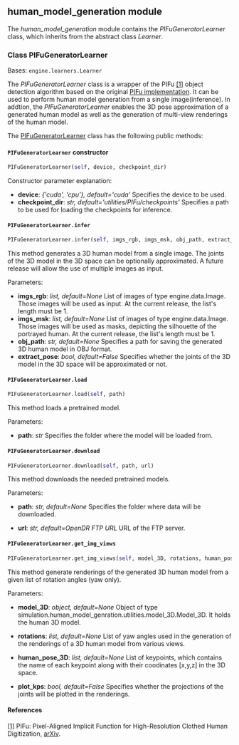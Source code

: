 ## human_model_generation module

The *human_model_generation* module contains the *PIFuGeneratorLearner* class, which inherits from the abstract class *Learner*.

### Class PIFuGeneratorLearner
Bases: `engine.learners.Learner`

The *PIFuGeneratorLearner* class is a wrapper of the PIFu [[1]](#pifu-paper) object detection algorithm based on the original
[PIFu implementation](https://github.com/shunsukesaito/PIFu).
It can be used to perform human model generation from a single image(inference). In addtion, the *PIFuGeneratorLearner* enables the 3D pose approximation of a generated human model as well as the generation of multi-view renderings of the human model.

The [PIFuGeneratorLearner](#src.opendr.simulation.human_model_generation.pifu_generator_learner.py ) class has the
following public methods:

#### `PIFuGeneratorLearner` constructor
```python
PIFuGeneratorLearner(self, device, checkpoint_dir)
```

Constructor parameter explanation:
- **device**: *{'cuda', 'cpu'}, default='cuda'*
  Specifies the device to be used.
- **checkpoint_dir**: *str, default='utilities/PIFu/checkpoints'*
Specifies a path to be used for loading the checkpoints for inference. 
  
#### `PIFuGeneratorLearner.infer`
```python
PIFuGeneratorLearner.infer(self, imgs_rgb, imgs_msk, obj_path, extract_pose)
```

This method generates a 3D human model from a single image. The joints of the 3D model in the 3D space can be optionally approximated. A future release will allow the use of multiple images as input. 

Parameters:
- **imgs_rgb**: *list, default=None*
  List of images of type engine.data.Image. Those images will be used as input. At the current release, the list's length must be 1. 
- **imgs_msk**: *list, default=None*
  List of images of type engine.data.Image. Those images will be used as masks, depicting the silhouette of the portrayed human. At the current release, the list's length must be 1. 
- **obj_path**: *str, default=None*
  Specifies a path for saving the generated 3D human model in OBJ format.
 - **extract_pose**: *bool, default=False* 
Specifies whether the joints of the 3D model in the 3D space will be approximated or not.

#### `PIFuGeneratorLearner.load`
```python
PIFuGeneratorLearner.load(self, path)
```  

This method loads a pretrained model.

Parameters:
- **path**: *str*
  Specifies the folder where the model will be loaded from.
  
#### `PIFuGeneratorLearner.download`
```python
PIFuGeneratorLearner.download(self, path, url)
```  

This method downloads the needed pretrained models.

Parameters:
- **path**: *str, default=None*
  Specifies the folder where data will be downloaded.
  
- **url**: *str, default=OpenDR FTP URL* 
  URL of the FTP server.

#### `PIFuGeneratorLearner.get_img_views`
```python
PIFuGeneratorLearner.get_img_views(self, model_3D, rotations, human_pose_3D, plot_kps)
```  
This method generate renderings of the generated 3D human model from a given list of rotation angles (yaw only).

Parameters:
- **model_3D**: *object, default=None*
Object of type simulation.human_model_genration.utilities.model_3D.Model_3D. It holds the human 3D model. 

- **rotations**: *list, default=None*
List of yaw angles used in the generation of the renderings of a 3D human model from various views.

- **human_pose_3D**: *list, default=None*
List of keypoints, which contains the name of each keypoint along with their coodinates [x,y,z] in the 3D space.

- **plot_kps**: *bool, default=False* 
Specifies whether the projections of the joints will be plotted in the renderings.

  
#### References
<a name="pifu-paper" href="https://shunsukesaito.github.io/PIFu/">[1]</a>
PIFu: Pixel-Aligned Implicit Function for High-Resolution Clothed Human Digitization,
[arXiv](https://arxiv.org/abs/1905.05172).  
